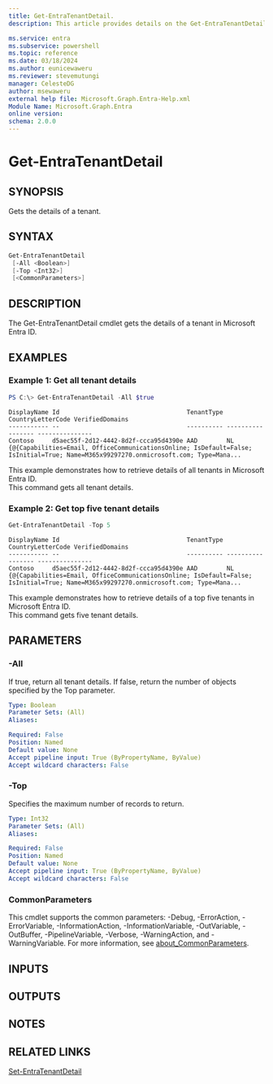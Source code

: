 ```yaml
---
title: Get-EntraTenantDetail.
description: This article provides details on the Get-EntraTenantDetail command.

ms.service: entra
ms.subservice: powershell
ms.topic: reference
ms.date: 03/18/2024
ms.author: eunicewaweru
ms.reviewer: stevemutungi
manager: CelesteDG
author: msewaweru
external help file: Microsoft.Graph.Entra-Help.xml
Module Name: Microsoft.Graph.Entra
online version:
schema: 2.0.0
---
```


# Get-EntraTenantDetail

## SYNOPSIS
Gets the details of a tenant.

## SYNTAX

```powershell
Get-EntraTenantDetail 
 [-All <Boolean>] 
 [-Top <Int32>] 
 [<CommonParameters>]
```

## DESCRIPTION
The Get-EntraTenantDetail cmdlet gets the details of a tenant in Microsoft Entra ID.

## EXAMPLES

### Example 1: Get all tenant details 
```powershell
PS C:\> Get-EntraTenantDetail -All $true
```
```output
DisplayName Id                                   TenantType CountryLetterCode VerifiedDomains
----------- --                                   ---------- ----------------- ---------------
Contoso     d5aec55f-2d12-4442-8d2f-ccca95d4390e AAD        NL                {@{Capabilities=Email, OfficeCommunicationsOnline; IsDefault=False; IsInitial=True; Name=M365x99297270.onmicrosoft.com; Type=Mana...
```

This example demonstrates how to retrieve details of all tenants in Microsoft Entra ID.  
This command gets all tenant details.

### Example 2: Get top five tenant details 
```powershell
Get-EntraTenantDetail -Top 5
```
```output
DisplayName Id                                   TenantType CountryLetterCode VerifiedDomains
----------- --                                   ---------- ----------------- ---------------
Contoso     d5aec55f-2d12-4442-8d2f-ccca95d4390e AAD        NL                {@{Capabilities=Email, OfficeCommunicationsOnline; IsDefault=False; IsInitial=True; Name=M365x99297270.onmicrosoft.com; Type=Mana...
```

This example demonstrates how to retrieve details of a top five tenants in Microsoft Entra ID.  
This command gets five tenant details.

## PARAMETERS

### -All
If true, return all tenant details.
If false, return the number of objects specified by the Top parameter.

```yaml
Type: Boolean
Parameter Sets: (All)
Aliases:

Required: False
Position: Named
Default value: None
Accept pipeline input: True (ByPropertyName, ByValue)
Accept wildcard characters: False
```

### -Top
Specifies the maximum number of records to return.

```yaml
Type: Int32
Parameter Sets: (All)
Aliases:

Required: False
Position: Named
Default value: None
Accept pipeline input: True (ByPropertyName, ByValue)
Accept wildcard characters: False
```

### CommonParameters
This cmdlet supports the common parameters: -Debug, -ErrorAction, -ErrorVariable, -InformationAction, -InformationVariable, -OutVariable, -OutBuffer, -PipelineVariable, -Verbose, -WarningAction, and -WarningVariable. For more information, see [about_CommonParameters](https://go.microsoft.com/fwlink/?LinkID=113216).

## INPUTS

## OUTPUTS

## NOTES

## RELATED LINKS

[Set-EntraTenantDetail](Set-EntraTenantDetail.md)